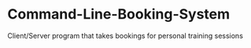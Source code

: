 # Command-Line-Booking-System
Client/Server program that takes bookings for personal training sessions
